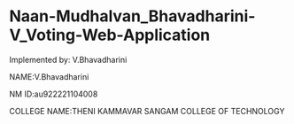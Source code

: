 # Naan-Mudhalvan_Bhavadharini-V_Voting-Web-Application
Implemented by: V.Bhavadharini

NAME:V.Bhavadharini 

NM ID:au922221104008

COLLEGE NAME:THENI KAMMAVAR SANGAM COLLEGE OF TECHNOLOGY
